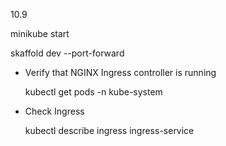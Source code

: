 10.9

minikube start

skaffold dev --port-forward

- Verify that NGINX Ingress controller is running

  kubectl get pods -n kube-system

- Check Ingress

  kubectl describe ingress ingress-service
